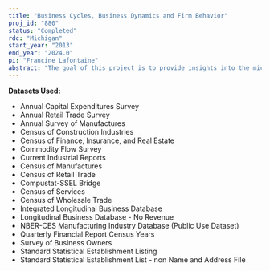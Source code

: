 ```yaml
---
title: "Business Cycles, Business Dynamics and Firm Behavior"
proj_id: "880"
status: "Completed"
rdc: "Michigan"
start_year: "2013"
end_year: "2024.0"
pi: "Francine Lafontaine"
abstract: "The goal of this project is to provide insights into the microeconomic underpinnings and effects of business cycles. A key goal is to extend the existing literature by examining the effects of the recent "great recession" and the consequent (ongoing) recovery. Another goal is to examine these issues for firms operating in the retail and service sectors. Most of the literature to date has focused on manufacturing industries, which represent a decreasing portion of GDP in the U.S. and other developed economies. The project will consist of three main parts. First, we will study the effects of business cycles on entry and exit of employer establishments, as well as transitions between non-employer and employer status, controlling for the effect of other important variables such as area demographics, establishment as well as industry characteristics, market size, and regulatory and non-regulatory barriers to entry. Second, we will study the impact of the business cycle and local financial conditions on investment behavior as well as business growth. Finally, we will study how firm pricing decisions vary over the business cycle. Our primary sources of data will be the Longitudinal Business Database (LBD), the Integrated Longitudinal Business Database (ILBD), the Quarterly Financial Reports (QFR) and the Current Industrial Reports (CIR) maintained by the U.S. Census Bureau, which we will complement with other public use data to which we have access. "
---
```


**Datasets Used:**

  - Annual Capital Expenditures Survey 
  - Annual Retail Trade Survey 
  - Annual Survey of Manufactures 
  - Census of Construction Industries 
  - Census of Finance, Insurance, and Real Estate 
  - Commodity Flow Survey 
  - Current Industrial Reports 
  - Census of Manufactures 
  - Census of Retail Trade 
  - Compustat-SSEL Bridge 
  - Census of Services 
  - Census of Wholesale Trade 
  - Integrated Longitudinal Business Database 
  - Longitudinal Business Database - No Revenue 
  - NBER-CES Manufacturing Industry Database (Public Use Dataset) 
  - Quarterly Financial Report Census Years 
  - Survey of Business Owners 
  - Standard Statistical Establishment Listing 
  - Standard Statistical Establishment List - non Name and Address File 

